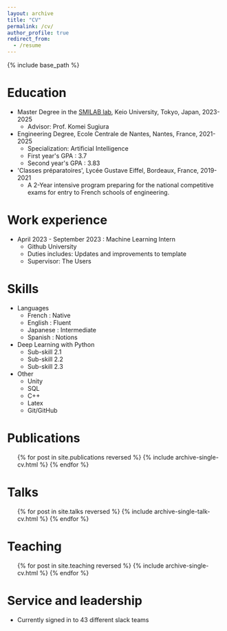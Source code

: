 ```yaml
---
layout: archive
title: "CV"
permalink: /cv/
author_profile: true
redirect_from:
  - /resume
---
```


{% include base_path %}

# Education

- Master Degree in the [SMILAB lab](https://smilab.org/en/), Keio University, Tokyo, Japan, 2023-2025
  - Advisor: Prof. Komei Sugiura
- Engineering Degree, Ecole Centrale de Nantes, Nantes, France, 2021-2025
  - Specialization: Artificial Intelligence
  - First year's GPA : 3.7
  - Second year's GPA : 3.83
- 'Classes préparatoires', Lycée Gustave Eiffel, Bordeaux, France, 2019-2021
  - A 2-Year intensive program preparing for the national competitive exams for entry to French schools of engineering.

# Work experience

- April 2023 - September 2023 : Machine Learning Intern
  - Github University
  - Duties includes: Updates and improvements to template
  - Supervisor: The Users

# Skills

- Languages
  - French : Native
  - English : Fluent
  - Japanese : Intermediate
  - Spanish : Notions
- Deep Learning with Python
  - Sub-skill 2.1
  - Sub-skill 2.2
  - Sub-skill 2.3
- Other
  - Unity
  - SQL
  - C++
  - Latex
  - Git/GitHub

# Publications

  <ul>{% for post in site.publications reversed %}
    {% include archive-single-cv.html %}
  {% endfor %}</ul>
  
Talks
======
  <ul>{% for post in site.talks reversed %}
    {% include archive-single-talk-cv.html  %}
  {% endfor %}</ul>
  
Teaching
======
  <ul>{% for post in site.teaching reversed %}
    {% include archive-single-cv.html %}
  {% endfor %}</ul>
  
Service and leadership
======
* Currently signed in to 43 different slack teams

